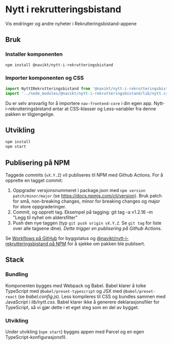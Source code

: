 # Nytt i rekrutteringsbistand

Vis endringer og andre nyheter i Rekrutteringsbistand-appene

## Bruk

### Installer komponenten

```sh
npm install @navikt/nytt-i-rekrutteringsbistand
```

### Importer komponenten og CSS

```js
import NyttIRekrutteringsbistand from '@navikt/nytt-i-rekrutteringsbistand';
import '../node_modules/@navikt/nytt-i-rekrutteringsbistand/lib/nytt.css';
```

Du er selv ansvarlig for å importere `nav-frontend-core` i din egen app. Nytt-i-rekrutteringsbistand antar at CSS-klasser og Less-variabler fra denne pakken er tilgjengelige.

## Utvikling

```sh
npm install
npm start
```

## Publisering på NPM

Taggede commits (`vX.Y.Z`) vil publiseres til NPM med Github Actions. For å opprette en tagget commit:

1. Oppgrader versjonsnummeret i package.json med `npm version patch/minor/major` (se https://docs.npmjs.com/cli/version). Bruk patch for små, non-breaking changes, minor for breaking changes og major for store oppgraderinger.
2. Commit, og opprett tag. Eksempel på tagging: git tag -a v1.2.16 -m "Legg til nyhet om aldersfilter"
3. Push den nye taggen (typ `git push origin vX.Y.Z`. Se `git tag` for liste over alle tagsene dine). _Dette trigger en publisering på Github Actions_.

Se [Workflows på GitHub](https://github.com/navikt/nytt-i-rekrutteringsbistand/actions) for byggstatus og [@navikt/nytt-i-rekrutteringsbistand på NPM](https://www.npmjs.com/package/@navikt/nytt-i-rekrutteringsbistand) for å sjekke om pakken ble publisert.

## Stack

### Bundling

Komponenten bygges med Webpack og Babel. Babel klarer å tolke TypeScript med `@babel/preset-typescript` og JSX med `@babel/preset-react` (se _babel.config.js_). Less kompileres til CSS og bundles sammen med JavaScript i _lib/nytt.css_. Babel klarer ikke å generere deklarasjonsfiler for TypeScript, så vi gjør dette i et eget steg som en del av bygget.

### Utvikling

Under utvikling (`npm start`) bygges appen med Parcel og en egen TypeScript-konfigurasjonsfil.
